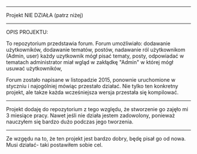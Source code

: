 ----

Projekt NIE DZIAŁA (patrz niżej)


----


OPIS PROJEKTU:

To repozytorium przedstawia forum. Forum umożliwiało:
dodawanie użytkowników, 
dodawanie tematów, postów,
nadawanie ról użytkownikom (Admin, user)
każdy uzytkownik mógł pisać tematy, posty, odpowiadać w tematach
administrator miał wgląd w zakłądkę "Admin" w której mógł usuwać użytkowników,


Forum zostało napisane w listopadzie 2015, ponownie uruchomione w styczniu i najogólniej mówiąc przestało działać. Nie tylko ten konkretny projekt, ale takze każda wcześniejsza wersja przestała się kompilować.



----


Projekt dodaję do repozytorium z tego względu, że stworzenie go zajęło mi 3 miesiące pracy. Nawet jeśli nie działa jestem zadowolony, ponieważ nauczyłem się bardzo dużo podczas jego tworzenia.


----


Ze wzgędu na to, że ten projekt jest bardzo dobry, będę pisał go od nowa. Musi działać- taki postawiłem sobie cel.